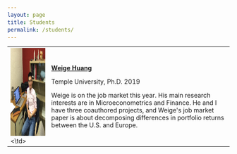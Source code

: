 ```yaml
---
layout: page
title: Students
permalink: /students/
---
```


<table style="width:100%">
  <tr>   
    <td><img src="files/weige-photo.jpg" alt="Weige Huang" height="200" width="250" ><\td>
    <td><p><b><a href="huang.netlify.com">Weige Huang</a></b></p><p>Temple University, Ph.D. 2019</p><p>Weige is on the job market this year.  His main research interests are in Microeconometrics and Finance.  He and I have three coauthored projects, and Weige's job market paper is about decomposing differences in portfolio returns between the U.S. and Europe.</p></td>
  </tr>
</table>

